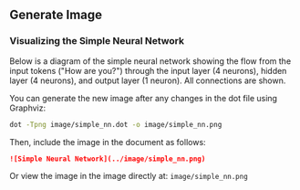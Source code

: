 ## Generate Image

### Visualizing the Simple Neural Network

Below is a diagram of the simple neural network showing the flow from the input tokens ("How are you?") through the input layer (4 neurons), hidden layer (4 neurons), and output layer (1 neuron). All connections are shown.

You can generate the new image after any changes in the dot file using Graphviz:

```bash
dot -Tpng image/simple_nn.dot -o image/simple_nn.png
```

Then, include the image in the document as follows:

```markdown
![Simple Neural Network](../image/simple_nn.png)
```

Or view the image in the image directly at: `image/simple_nn.png`

